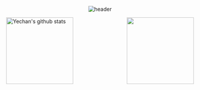 <div align="center">
  
  ![header](https://capsule-render.vercel.app/api?type=transparent&text=Yechan-Kim&fontColor=64f2a4)
</div>

<div style="display: flex; justify-content: space-between;">
    <a href="https://github.com/imysh578">
        <img style="height:180px" src="https://github-readme-stats.vercel.app/api?username=PG-RDC&show_icons=true&include_all_commits=true&theme=transparent&hide_border=true" alt="Yechan's github stats" />
    </a>
    <a href="https://github.com/imysh578">
        <img style="height:180px" src="https://github-readme-stats.vercel.app/api/top-langs/?username=PG-RDC&layout=compact&theme=transparent&hide_border=true" />
    </a>
</div>
